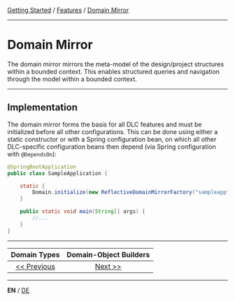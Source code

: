 [Getting Started](../index_en.md) / [Features](../guides/features_en.md) / [Domain Mirror](domain_mirror_en.md)

---

# Domain Mirror
The domain mirror mirrors the meta-model of the design/project structures within a bounded context.
This enables structured queries and navigation through the model within a bounded context.

---

## Implementation
The domain mirror forms the basis for all DLC features and must be initialized before all other configurations.
This can be done using either a static constructor or with a Spring configuration bean, on which all other DLC-specific
configuration beans then depend (via Spring configuration with `@DependsOn`):

```Java
@SpringBootApplication
public class SampleApplication {

    static {
        Domain.initialize(new ReflectiveDomainMirrorFactory("sampleapp"));
    }

    public static void main(String[] args) {
        //...
    }
}
```

---

|          **Domain Types**          |       **Domain-Object Builders**        |
|:----------------------------------:|:---------------------------------------:|
| [<< Previous](domain_types_en.md)  | [Next >>](domainobject_builders_en.md)  |

---

**EN** / [DE](../../german/features/domain_mirror_de.md)
